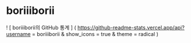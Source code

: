# boriiiborii


! [ boriiiborii의 GitHub 통계 ] ( https://github-readme-stats.vercel.app/api?username = boriiiborii & show_icons = true & theme = radical )
